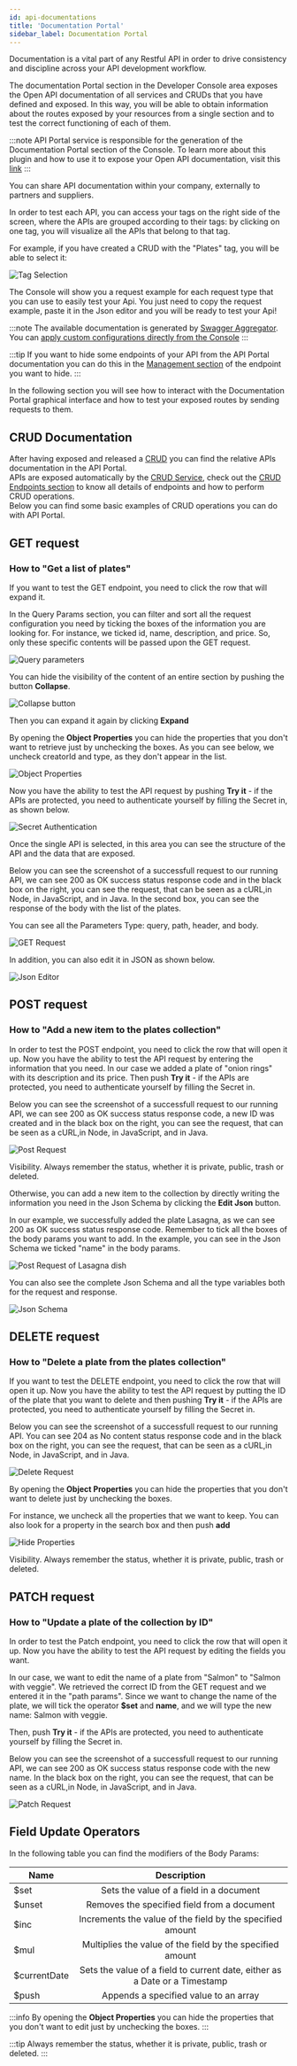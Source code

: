 ```yaml
---
id: api-documentations
title: 'Documentation Portal'
sidebar_label: Documentation Portal
---
```


Documentation is a vital part of any Restful API in order to drive consistency and discipline across your API development workflow.

The documentation Portal section in the Developer Console area exposes the Open API documentation of all services and CRUDs that you have defined and exposed. In this way, you will be able to obtain information about the routes exposed by your resources from a single section and to test the correct functioning of each of them.

:::note
API Portal service is responsible for the generation of the Documentation Portal section of the Console. To learn more about this plugin and how to use it to expose your Open API documentation, visit this [link](/runtime_suite/api-portal/overview.md)
:::

You can share API documentation within your company, externally to partners and suppliers.

In order to test each API, you can access your tags on the right side of the screen, where the APIs are grouped according to their tags: by clicking on one tag, you will visualize all the APIs that belong to that tag.

For example, if you have created a CRUD with the "Plates" tag, you will be able to select it:

![Tag Selection](img/listPlates.png)

The Console will show you a request example for each request type that you can use to easily test your Api. You just need to copy the request example, paste it in the Json editor and you will be ready to test your Api!

:::note
The available documentation is generated by [Swagger Aggregator](/runtime_suite/swagger-aggregator/overview.md).  
You can [apply custom configurations directly from the Console](/development_suite/api-console/advanced-section/swagger-aggregator/configuration.md)
:::

:::tip
If you want to hide some endpoints of your API from the API Portal documentation you can do this in the [Management section](/development_suite/api-console/api-design/endpoints.md#manage-the-visibility-of-your-endpoints) of the endpoint you want to hide.
:::

In the following section you will see how to interact with the Documentation Portal graphical interface and how to test your exposed routes by sending requests to them.

## CRUD Documentation

After having exposed and released a [CRUD](/development_suite/api-console/api-design/crud_advanced.md) you can find the relative APIs documentation in the API Portal.  
APIs are exposed automatically by the [CRUD Service](/runtime_suite/crud-service/overview_and_usage.md), check out the [CRUD Endpoints section](/runtime_suite/crud-service/overview_and_usage.md#crud-endpoints) to know all details of endpoints and how to perform CRUD operations.  
Below you can find some basic examples of CRUD operations you can do with API Portal.

## GET request

### How to "Get a list of plates"

If you want to test the GET endpoint, you need to click the row that will expand it.

In the Query Params section, you can filter and sort all the request configuration you need by ticking the boxes of the information you are looking for. For instance, we ticked id, name, description, and price. So, only these specific contents will be passed upon the GET request.

![Query parameters](img/queryParams.png)

You can hide the visibility of the content of an entire section by pushing the button **Collapse**.

![Collapse button](img/expand.png)

Then you can expand it again by clicking **Expand**

By opening the **Object Properties** you can hide the properties that you don't want to retrieve just by unchecking the boxes.
As you can see below, we uncheck creatorId and type, as they don't appear in the list.

![Object Properties](img/object-properties.png)

Now you have the ability to test the API request by pushing **Try it** - if the APIs are protected, you need to authenticate yourself by filling the Secret in, as shown below.

![Secret Authentication](img/secretPlates.png)

Once the single API is selected, in this area you can see the structure of the API and the data that are exposed.

Below you can see the screenshot of a successfull request to our running API, we can see 200 as OK success status response code and in the black box on the right, you can see the request, that can be seen as a cURL,in Node, in JavaScript, and in Java.
In the second box, you can see the response of the body with the list of the plates.

You can see all the Parameters Type: query, path, header, and body.

![GET Request](img/GET.png)

In addition, you can also edit it in JSON as shown below.

![Json Editor](img/editJSON.png)

## POST request

### How to "Add a new item to the plates collection"

In order to test the POST endpoint, you need to click the row that will open it up. Now you have the ability to test the API request by entering the information that you need.
In our case we added a plate of "onion rings" with its description and its price.
Then push **Try it** - if the APIs are protected, you need to authenticate yourself by filling the Secret in.

Below you can see the screenshot of a successfull request to our running API, we can see 200 as OK success status response code, a new ID was created and in the black box on the right, you can see the request, that can be seen as a cURL,in Node, in JavaScript, and in Java.

![Post Request](img/PostOnion.png)

Visibility. Always remember the status, whether it is private, public, trash or deleted.

Otherwise, you can add a new item to the collection by directly writing the information you need in the Json Schema by clicking the **Edit Json** button.

In our example, we successfully added the plate Lasagna, as we can see 200 as OK success status response code.
Remember to tick all the boxes of the body params you want to add. In the example, you can see in the Json Schema we ticked "name" in the body params.

![Post Request of Lasagna dish](img/postLasagna.png)

You can also see the complete Json Schema and all the type variables both for the request and response.

![Json Schema](img/json.png)

## DELETE request

### How to "Delete a plate from the plates collection"

If you want to test the DELETE endpoint, you need to click the row that will open it up. Now you have the ability to test the API request by putting the ID of the plate that you want to delete and then pushing **Try it** - if the APIs are protected, you need to authenticate yourself by filling the Secret in.

Below you can see the screenshot of a successfull request to our running API. You can see 204 as No content status response code and in the black box on the right, you can see the request, that can be seen as a cURL,in Node, in JavaScript, and in Java.

![Delete Request](img/deleteOnion.png)

By opening the **Object Properties** you can hide the properties that you don't want to delete just by unchecking the boxes.

For instance, we uncheck all the properties that we want to keep.
You can also look for a property in the search box and then push **add**

![Hide Properties](img/properties.png)

Visibility. Always remember the status, whether it is private, public, trash or deleted.

## PATCH request

### How to "Update a plate of the collection by ID"

In order to test the Patch endpoint, you need to click the row that will open it up. Now you have the ability to test the API request by editing the fields you want.

In our case, we want to edit the name of a plate from "Salmon" to "Salmon with veggie". We retrieved the correct ID from the GET request and we entered it in the "path params". Since we want to change the name of the plate, we will tick the operator **$set** and **name**, and we will type the new name: Salmon with veggie.

Then, push **Try it** - if the APIs are protected, you need to authenticate yourself by filling the Secret in.

Below you can see the screenshot of a successfull request to our running API, we can see 200 as OK success status response code with the new name. In the black box on the right, you can see the request, that can be seen as a cURL,in Node, in JavaScript, and in Java.

![Patch Request](img/patchPlate.png)

## Field Update Operators

In the following table you can find the modifiers of the Body Params:

| Name          | Description                                                               |
| ------------- |:-------------------------------------------------------------------------:|
| $set          |Sets the value of a field in a document                                    |
| $unset        |Removes the specified field from a document                                |
| $inc          |Increments the value of the field by the specified amount                  |
| $mul          |Multiplies the value of the field by the specified amount                  |
| $currentDate  |Sets the value of a field to current date, either as a Date or a Timestamp |
| $push         |Appends a specified value to an array                                      |

:::info
By opening the **Object Properties** you can hide the properties that you don't want to edit just by unchecking the boxes.
:::

:::tip
Always remember the status, whether it is private, public, trash or deleted.
:::
